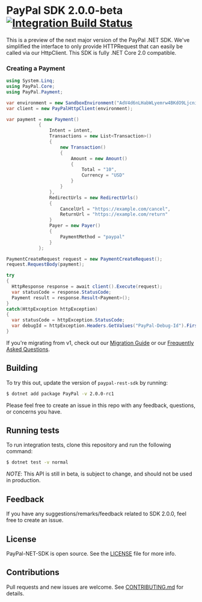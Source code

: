 # PayPal SDK 2.0.0-beta [![Integration Build Status](https://travis-ci.org/paypal/PayPal-NET-SDK.svg?branch=2.0-travis)](https://travis-ci.org/paypal/PayPal-NET-SDK)

This is a preview of the next major version of the PayPal .NET SDK. We've simplified the interface to only provide HTTPRequest that can easily be called via our HttpClient. This SDK is fully .NET Core 2.0 compatible. 

### Creating a Payment

```cs
using System.Linq;
using PayPal.Core;
using PayPal.Payment;

var environment = new SandboxEnvironment("AdV4d6nLHabWLyemrw4BKdO9LjcnioNIOgoz7vD611ObbDUL0kJQfzrdhXEBwnH8QmV-7XZjvjRWn0kg", "EPKoPC_haZMTq5uM9WXuzoxUVdgzVqHyD5avCyVC1NCIUJeVaNNUZMnzduYIqrdw-carG9LBAizFGMyK");
var client = new PayPalHttpClient(environment);

var payment = new Payment()
            {
                Intent = intent,
                Transactions = new List<Transaction>() 
                {
                    new Transaction()
                    {
                        Amount = new Amount()
                        {
                            Total = "10",
                            Currency = "USD"
                        }
                    }
                },
                RedirectUrls = new RedirectUrls() 
                {
                    CancelUrl = "https://example.com/cancel",
                    ReturnUrl = "https://example.com/return"
                }
                Payer = new Payer() 
                {
                    PaymentMethod = "paypal"
                }
            };

PaymentCreateRequest request = new PaymentCreateRequest();
request.RequestBody(payment);

try 
{
  HttpResponse response = await client().Execute(request);
  var statusCode = response.StatusCode;
  Payment result = response.Result<Payment>();
} 
catch(HttpException httpException) 
{
  var statusCode = httpException.StatusCode;
  var debugId = httpException.Headers.GetValues("PayPal-Debug-Id").FirstOrDefault();
}
```

If you're migrating from v1, check out our [Migration Guide](./docs/Migrating.md) or our [Frequently Asked Questions](./docs/FAQ.md).

## Building

To try this out, update the version of `paypal-rest-sdk` by running:
```sh
$ dotnet add package PayPal -v 2.0.0-rc1
```

Please feel free to create an issue in this repo with any feedback, questions, or concerns you have.

## Running tests

To run integration tests, clone this repository and run the following command:
```sh
$ dotnet test -v normal
```

*NOTE*: This API is still in beta, is subject to change, and should not be used in production.

## Feedback

If you have any suggestions/remarks/feedback related to SDK 2.0.0, feel free to create an issue.

## License
PayPal-NET-SDK is open source. See the [LICENSE](./LICENSE) file for more info.

## Contributions
Pull requests and new issues are welcome. See [CONTRIBUTING.md](CONTRIBUTING.md) for details.

